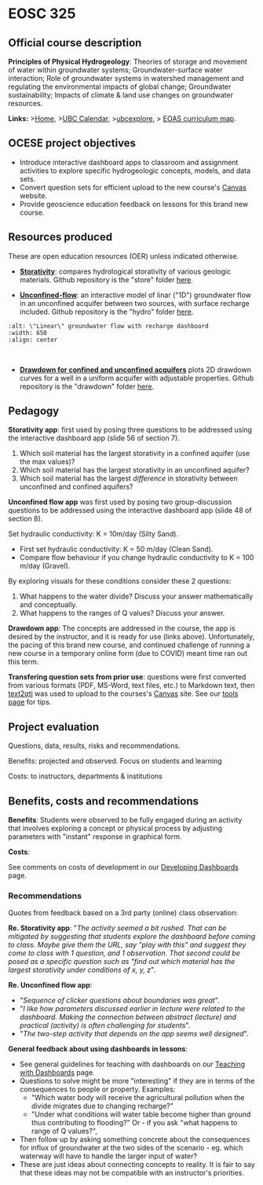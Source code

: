 # EOSC 325

## Official course description

**Principles of Physical Hydrogeology**: Theories of storage and movement of water within groundwater systems; Groundwater-surface water interaction; Role of groundwater systems in watershed management and regulating the environmental impacts of global change; Groundwater sustainability; Impacts of climate & land use changes on groundwater resources.

**Links:**
\>[Home](https://www.eoas.ubc.ca/academics/courses/eosc325),
\>[UBC Calendar](https://courses.students.ubc.ca/cs/courseschedule?pname=subjarea&tname=subj-course&dept=EOSC&course=325),
\>[ubcexplore](https://ubcexplorer.io/course/EOSC/325),
\> [EOAS curriculum map](https://www.eoas.ubc.ca/~quest/eoas-only.html).

## OCESE project objectives

* Introduce interactive dashboard apps to classroom and assignment activities to explore specific hydrogeologic concepts, models, and data sets.
* Convert question sets for efficient upload to the new course's [Canvas](https://about.canvas.ubc.ca/) website.
* Provide geoscience education feedback on lessons for this brand new course.

## Resources produced

These are open education resources (OER) unless indicated otherwise.

* **[Storativity](https://dashboard.eoastest.xyz/store)**: compares hydrological storativity of various geologic materials. Github repository is the "store" folder [here](https://github.com/phaustin/addon_containers).

* **[Unconfined-flow](https://dashboard.eoastest.xyz/hydro)**: an interactive model of linar ("1D") groundwater flow in an unconfined acquifer between two sources, with surface recharge included. Github repository is the "hydro" folder [here](https://github.com/phaustin/addon_containers).

```{image} images/flowapp.png
:alt: \"Linear\" groundwater flow with recharge dashboard
:width: 650
:align: center
```
<br>

* **[Drawdown for confined and unconfined acquifers](https://dashboard.eoastest.xyz/drawdown)** plots 2D drawdown curves for a well in a uniform acquifer with adjustable properties. Github repository is the "drawdown" folder [here](https://github.com/phaustin/addon_containers).

## Pedagogy

**Storativity app**: first used by posing three questions to be addressed using the interactive dashboard app (slide 56 of section 7).

1. Which soil material has the largest storativity in a confined aquifer (use the max values)?
2. Which soil material has the largest storativity in an unconfined aquifer?
3. Which soil material has the largest _difference_ in storativity between unconfined and confined aquifers?

**Unconfined flow app** was first used by posing two group-discussion questions to be addressed using the interactive dashboard app (slide 48 of section 8).

Set hydraulic conductivity: K = 10m/day (Silty Sand).
* First set hydraulic conductivity: K = 50 m/day (Clean Sand).
* Compare flow behaviour if you change hydraulic conductivity to K = 100 m/day (Gravel).

By exploring visuals for these conditions consider these 2 questions:
1. What happens to the water divide? Discuss your answer mathematically and conceptually.
2. What happens to the ranges of Q values? Discuss your answer.

**Drawdown app**: The concepts are addressed in the course, the app is desired by the instructor, and it is ready for use (links above). Unfortunately, the pacing of this brand new course, and continued challenge of running a new course in a temporary online form (due to COVID) meant time ran out this term.

**Transfering question sets from prior use**: questions were first converted from various formats (PDF, MS-Word, text files, etc.) to Markdown text, then [text2qti](https://github.com/gpoore/text2qti) was used to upload to the courses's [Canvas](https://about.canvas.ubc.ca/) site. See our [tools page](tools.md) for tips.

## Project evaluation

Questions, data, results, risks and recommendations.

Benefits: projected and observed. Focus on students and learning

Costs: to instructors, departments & institutions

## Benefits, costs and recommendations

**Benefits**: Students were observed to be fully engaged during an activity that involves exploring a concept or physical process by adjusting parameters with "instant" response in graphical form.

**Costs**:

See comments on costs of development in our [Developing Dashboards](dashboards-howto.md) page. 

### Recommendations

Quotes from feedback based on a 3rd party (online) class observation:

**Re. Storativity app**: "_The activity seemed a bit rushed. That can be mitigated by suggesting that students explore the dashboard before coming to class. Maybe give them the URL, say "play with this" and suggest they come to class with 1 question, and 1 observation. That second could be posed as a specific question such as "find out which material has the largest storativity under conditions of x, y, z_".

**Re. Unconfined flow app**:

* "_Sequence of clicker questions about boundaries was great_".
* "_I like how parameters discussed earlier in lecture were related to the dashboard. Making the connection between abstract (lecture) and practical (activity) is often challenging for students_".
* "_The two-step activity that depends on the app seems well designed_".

**General feedback about using dashboards in lessons**:

* See general guidelines for teaching with dashboards on our [Teaching with Dashboards](tut-teachingwith-dashboards.md) page.
* Questions to solve might be more "interesting" if they are in terms of the consequences to people or property. Examples:
  * "Which water body will receive the agricultural pollution when the divide migrates due to changing recharge?" 
  * "Under what conditions will water table become higher than ground thus contributing to flooding?" Or - if you ask "what happens to range of Q values?", 
* Then follow up by asking something concrete about the consequences for influx of groundwater at the two sides of the scenario - eg. which waterway will have to handle the larger input of water? 
* These are just ideas about connecting concepts to reality. It is fair to say that these ideas may not be compatible with an instructor's priorities. 